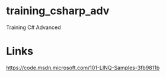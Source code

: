 # training_csharp_adv
Training C# Advanced


Links
===
https://code.msdn.microsoft.com/101-LINQ-Samples-3fb9811b
